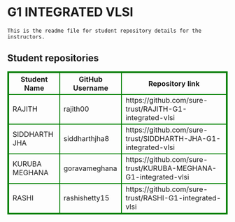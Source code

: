 # G1 INTEGRATED VLSI
    This is the readme file for student repository details for the instructors.
## Student repositories 
<table style="border : 2px solid green; width:100%;">
<tr >
<th style="border : 2px solid green;">Student Name</th>
<th style="border : 2px solid green;">GitHub Username</th>
<th style="border : 2px solid green;">Repository link</th>
</tr>
<tr style="border : 2px solid green;">
<td style="border : 2px solid green;">RAJITH</td> 

<td style="border : 2px solid green;">rajith00</td> 

<td style="border : 2px solid green;">https://github.com/sure-trust/RAJITH-G1-integrated-vlsi</td> 
</tr>

<tr style="border : 2px solid green;">
<td style="border : 2px solid green;">SIDDHARTH JHA</td> 

<td style="border : 2px solid green;">siddharthjha8</td> 

<td style="border : 2px solid green;">https://github.com/sure-trust/SIDDHARTH-JHA-G1-integrated-vlsi</td> 
</tr>

<tr style="border : 2px solid green;">
<td style="border : 2px solid green;">KURUBA MEGHANA</td> 

<td style="border : 2px solid green;">goravameghana</td> 

<td style="border : 2px solid green;">https://github.com/sure-trust/KURUBA-MEGHANA-G1-integrated-vlsi</td> 
</tr>

<tr style="border : 2px solid green;">
<td style="border : 2px solid green;">RASHI</td> 

<td style="border : 2px solid green;">rashishetty15</td> 

<td style="border : 2px solid green;">https://github.com/sure-trust/RASHI-G1-integrated-vlsi</td> 
</tr>
